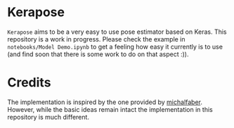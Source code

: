 # Kerapose
`Kerapose` aims to be a very easy to use pose estimator based on Keras. This repository is a work in progress. Please check the example in `notebooks/Model Demo.ipynb` to get a feeling how easy it currently is to use (and find soon that there is some work to do on that aspect :)).

# Credits
The implementation is inspired by the one provided by [michalfaber](https://github.com/michalfaber/keras_Realtime_Multi-Person_Pose_Estimation). However, while the basic ideas remain intact the implementation in this repository is much different.